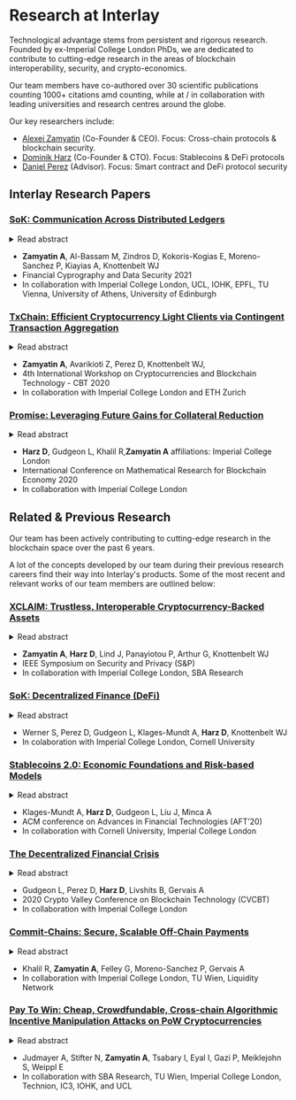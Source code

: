 # Research at Interlay

Technological advantage stems from persistent and rigorous research. 
Founded by ex-Imperial College London PhDs, we are dedicated to contribute to cutting-edge research in the areas of  blockchain interoperability, security, and crypto-economics.


Our team members have co-authored over 30 scientific publications counting 1000+ citations amd counting, while at / in collaboration with leading universities and research centres around the globe. 


Our key researchers include:
- [Alexei Zamyatin](https://scholar.google.com/citations?user=BJDPyu0AAAAJ&hl=en&oi=ao) (Co-Founder & CEO). Focus: Cross-chain protocols & blockchain security.
- [Dominik Harz](https://scholar.google.com/citations?user=s6Km5yQAAAAJ&hl=en&oi=ao) (Co-Founder & CTO). Focus: Stablecoins & DeFi protocols
- [Daniel Perez](https://scholar.google.com/citations?user=W2XsCqwAAAAJ&hl=en&oi=ao) (Advisor). Focus: Smart contract and DeFi protocol security
## Interlay Research Papers

### [SoK: Communication Across Distributed Ledgers](https://eprint.iacr.org/2019/1128.pdf)

<details>
  <summary>Read abstract</summary>
   Since the inception of Bitcoin, a plethora of distributed ledgers differing in design and purpose has been created. While by design, blockchains provide no means to securely communicate with external systems, numerous attempts towards trustless cross-chain communication have been proposed over the years. Today, cross-chain communication (CCC) plays a fundamental role in cryptocurrency exchanges, scalability efforts via sharding, extension of existing systems through sidechains, and bootstrapping of new blockchains. Unfortunately, existing proposals are designed ad-hoc for specific use-cases, making it hard to gain confidence in their correctness and composability.
   
   We provide the first systematic exposition of cross-chain communication protocols. We formalize the underlying research problem and show that CCC is impossible without a trusted third party, contrary to common beliefs in the blockchain community. With this result in mind, we develop a framework to design new and evaluate existing CCC protocols, focusing on the inherent trust assumptions thereof, and derive a classification covering the field of cross-chain communication to date. We conclude by discussing open challenges for CCC research and the implications of interoperability on the security and privacy of blockchains.
</details>

- **Zamyatin A**, Al-Bassam M, Zindros D, Kokoris-Kogias E, Moreno-Sanchez P, Kiayias A, Knottenbelt WJ
- Financial Cyprography and Data Security 2021
- In collaboration with Imperial College London, UCL, IOHK, EPFL, TU Vienna, University of Athens, University of Edinburgh

### [TxChain: Efficient Cryptocurrency Light Clients via Contingent Transaction Aggregation](https://eprint.iacr.org/2020/580.pdf)

<details>
  <summary>Read abstract</summary>
   Cryptocurrency light- or simplified payment verification (SPV) clients allow nodes with limited resources to efficiently verify execution of payments. Instead of downloading the entire blockchain, only block headers and selected transactions are stored. Still, the storage and bandwidth cost, linear in blockchain size, remain non-negligible, especially for smart contracts and mobile devices: as of April 2020, these amount to 50 MB in Bitcoin and 5 GB in Ethereum.
   
   Recently, two improved sublinear light clients were proposed: to validate the blockchain, NIPoPoWs and FlyClient only download a polylogarithmic number of block headers, sampled at random. The actual verification of payments, however, remains costly: for each verified transaction, the corresponding block must too be downloaded. This yields NIPoPoWs and FlyClient only effective under low transaction volumes.
   
   We present TxChain, a novel mechanism to maintain efficiency of light clients even under high transaction volumes. Specifically, we introduce the concept of contingent transaction aggregation, where proving inclusion of a single contingent transaction implicitly proves that n other transactions exist in the blockchain. To verify n payments, TxChain requires a only single transaction in the best (n≤c), and n/c+logc(n) transactions in the worst case (n>c). We deploy TxChain on Bitcoin without consensus changes and implement a soft fork for Ethereum. To demonstrate effectiveness in the cross-chain setting, we implement TxChain as a smart contract on Ethereum to efficiently verify Bitcoin payments.
</details>

- **Zamyatin A**, Avarikioti Z, Perez D, Knottenbelt WJ, 
- 4th International Workshop on Cryptocurrencies and Blockchain Technology - CBT 2020
- In collaboration with Imperial College London and ETH Zurich

### [Promise: Leveraging Future Gains for Collateral Reduction](https://eprint.iacr.org/2020/532.pdf)

<details>
  <summary>Read abstract</summary>
   Collateral employed in cryptoeconomic protocols protects against the misbehavior of economically rational agents, compensating honest users for damages and punishing misbehaving parties. The introduction of collateral, however, carries three disadvantages: (i) requiring agents to lock up a substantial amount of collateral can be an entry barrier, limiting the set of candidates to wealthy agents; (ii) affected agents incur ongoing opportunity costs as the collateral cannot be utilized elsewhere; and (iii) users wishing to interact with an agent on a frequent basis (e.g., with a service provider to facilitate second-layer payments), have to ensure the correctness of each interaction individually instead of subscribing to a service period in which interactions are secured by the underlying collateral.
   
   We present Promise, a subscription mechanism to decrease the initial capital requirements of economically rational service providers in cryptoeconomic protocols. The mechanism leverages future income (such as service fees) prepaid by users to reduce the collateral actively locked up by service providers, while sustaining secure operation of the protocol. Promise is applicable in the context of multiple service providers competing for users. We provide a model for evaluating its effectiveness and argue its security. Demonstrating Promise's applicability, we discuss how Promise can be integrated into a cross-chain interoperability protocol, XCLAIM, and a second-layer scaling protocol, NOCUST. Last, we present an implementation of the protocol on Ethereum showing that all functions of the protocol can be implemented in constant time complexity and Promise only adds USD 0.05 for a setup per user and service provider and USD 0.01 per service delivery during the subscription period.
</details>

- **Harz D**, Gudgeon L, Khalil R,**Zamyatin A**
  affiliations: Imperial College London
- International Conference on Mathematical Research for Blockchain Economy 2020
- In collaboration with Imperial College London

## Related & Previous Research
Our team has been actively contributing to cutting-edge research in the blockchain space over the past 6 years. 

A lot of the concepts developed by our team during their previous research careers find their way into Interlay's products. Some of the most recent and relevant works of our team members are outlined below: 

### [XCLAIM: Trustless, Interoperable Cryptocurrency-Backed Assets](https://eprint.iacr.org/2018/643.pdf)
<details>
  <summary>Read abstract</summary>
Building trustless cross-blockchain trading protocols is challenging. Centralized exchanges thus remain the preferred route to execute transfers across blockchains. However, these services require trust and therefore undermine the very nature of the blockchains on which they operate. To overcome this, several decentralized exchanges have recently emerged which offer support for atomic cross-chain swaps (ACCS). ACCS enable the trustless exchange of cryptocurrencies across blockchains, and are the only known mechanism to do so. However, ACCS suffer significant limitations; they are slow, inefficient and costly, meaning that they are rarely used in practice.

We present XCLAIM: the first generic framework for achieving trustless and efficient cross-chain exchanges using cryptocurrency-backed assets (CbAs). XCLAIM offers protocols for issuing, transferring, swapping and redeeming CbAs securely in a non-interactive manner on existing blockchains. We instantiate XCLAIM between Bitcoin and Ethereum and evaluate our implementation; it costs less than USD 0.50 to issue an arbitrary amount of Bitcoin-backed tokens on Ethereum. We show XCLAIM is not only faster, but also significantly cheaper than atomic cross-chain swaps. Finally, XCLAIM is compatible with the majority of existing blockchains without modification, and enables several novel cryptocurrency applications, such as cross-chain payment channels and efficient multi-party swaps.
</details>

- **Zamyatin A**, **Harz D**, Lind J, Panayiotou P, Arthur G,  Knottenbelt WJ
- IEEE Symposium on Security and Privacy (S&P)
- In collaboration with Imperial College London, SBA Research



### [SoK: Decentralized Finance (DeFi)](https://arxiv.org/abs/2101.08778)

<details>
  <summary>Read abstract</summary>
Decentralized Finance (DeFi), a blockchain powered peer-to-peer financial system, is mushrooming. One and a half years ago the total value locked in DeFi systems was approximately 700m USD, now, as of September 2021, it stands at around 100bn USD. The frenetic evolution of the ecosystem has created challenges in understanding the basic principles of these systems and their security risks. In this Systematization of Knowledge (SoK) we delineate the DeFi ecosystem along the following axes: its primitives, its operational protocol types and its security. We provide a distinction between technical security, which has a healthy literature, and economic security, which is largely unexplored, connecting the latter with new models and thereby synthesizing insights from computer science, economics and finance. Finally, we outline the open research challenges in the ecosystem across these security types.
</details>

- Werner S, Perez D, Gudgeon L, Klages-Mundt A, **Harz D**, Knottenbelt WJ
- In colaboration with Imperial College London, Cornell University

### [Stablecoins 2.0: Economic Foundations and Risk-based Models](https://arxiv.org/pdf/2006.12388.pdf)
<details>
  <summary>Read abstract</summary>
Stablecoins are one of the most widely capitalized type of cryptocurrency. However, their risks vary significantly according to their design and are often poorly understood. We seek to provide a sound foundation for stablecoin theory, with a risk-based functional characterization of the economic structure of stablecoins. First, we match existing economic models to the disparate set of custodial systems. Next, we characterize the unique risks that emerge in non-custodial stablecoins and develop a model framework that unifies existing models from economics and computer science. We further discuss how this modeling framework is applicable to a wide array of cryptoeconomic systems, including cross-chain protocols, collateralized lending, and decentralized exchanges. These unique risks yield unanswered research questions that will form the crux of research in decentralized finance going forward.
</details>

- Klages-Mundt A, **Harz D**, Gudgeon L, Liu J, Minca A
- ACM conference on Advances in Financial Technologies (AFT’20) 
- In collaboration with Cornell University, Imperial College London


### [The Decentralized Financial Crisis](https://arxiv.org/pdf/2002.08099.pdf)
<details>
  <summary>Read abstract</summary>
The Global Financial Crisis of 2008, caused by the accumulation of excessive financial risk, inspired Satoshi Nakamoto to create Bitcoin. Now, more than ten years later, Decentralized Finance (DeFi), a peer-to-peer financial paradigm which leverages blockchain-based smart contracts to ensure its integrity and security, contains over 702m USD of capital as of April 15th, 2020. As this ecosystem develops, it is at risk of the very sort of financial meltdown it is supposed to be preventing. In this paper we explore how design weaknesses and price fluctuations in DeFi protocols could lead to a DeFi crisis. We focus on DeFi lending protocols as they currently constitute most of the DeFi ecosystem with a 76% market share by capital as of April 15th, 2020.
First, we demonstrate the feasibility of attacking Maker's governance design to take full control of the protocol, the largest DeFi protocol by market share, which would have allowed the theft of 0.5bn USD of collateral and the minting of an unlimited supply of DAI tokens. In doing so, we present a novel strategy utilizing so-called flash loans that would have in principle allowed the execution of the governance attack in just two transactions and without the need to lock any assets. Approximately two weeks after we disclosed the attack details, Maker modified the governance parameters mitigating the attack vectors. Second, we turn to a central component of financial risk in DeFi lending protocols. Inspired by stress-testing as performed by central banks, we develop a stress-testing framework for a stylized DeFi lending protocol, focusing our attention on the impact of a drying-up of liquidity on protocol solvency. Based on our parameters, we find that with sufficiently illiquidity a lending protocol with a total debt of 400m USD could become undercollateralized within 19 days.
</details>

- Gudgeon L, Perez D, **Harz D**, Livshits B, Gervais A
- 2020 Crypto Valley Conference on Blockchain Technology (CVCBT)
- In collaboration with Imperial College London

### [Commit-Chains: Secure, Scalable Off-Chain Payments](https://eprint.iacr.org/2018/642.pdf)
<details>
  <summary>Read abstract</summary>
Current permissionless blockchains suffer from scalability limitations. To scale without changing the underlying blockchain, one avenue is to lock funds into blockchain smart-contracts (collateral) and enact transactions outside, or off- the blockchain, via accountable peer-to-peer messages. Disputes among peers are resolved with appropriate collateral redistribution on the blockchain. In this work we lay the foundations for commit-chains, a novel off-chain scaling solution for existing blockchains where an untrusted and non-custodial operator commits the state of its user account balances via constant-sized, periodic checkpoints. Users dispute operator misbehavior via a smart contract. The commit-chain paradigm enables for the first time that off-chain users can receive payments while being offline. Moreover, locked funds can be managed efficiently at constant communication costs, alleviating collateral fragmentation.

We instantiate two account-based commit-chain constructions: NOCUST, based on a cost-effective challenge-response dispute mechanism; and NOCUST-ZKP, which provides provably correct operation via zkSNARKs. These constructions offer a trade-off between correctness, verification, and efficiency while both are practical and ensure key properties such as balance safety; that is, no honest user loses coins. We implemented both constructions on a smart contract enabled blockchain. Our evaluation demonstrates that NOCUST's operational costs in terms of computation and communication scale logarithmically in the number of users and transactions, and allow very efficient lightweight clients (a user involved in e.g. 100 daily transactions only needs to store a constant 46 kb of data, allowing secure payments even on mobile devices). NOCUST is operational in production since March 2019.
</details>

- Khalil R, **Zamyatin A**, Felley G, Moreno-Sanchez P, Gervais A
- In collaboration with Imperial College London, TU Wien, Liquidity Network

### [Pay To Win: Cheap, Crowdfundable, Cross-chain Algorithmic Incentive Manipulation Attacks on PoW Cryptocurrencies](https://eprint.iacr.org/2019/775.pdf)
<details>
  <summary>Read abstract</summary>
In this paper we extend the attack landscape of bribing attacks on cryptocurrencies by presenting a new method, which we call Pay-To-Win (P2W). To the best of our knowledge, it is the first approach capable of facilitating double-spend collusion across different blockchains. Moreover, our technique can also be used to specifically incentivize transaction exclusion or (re)ordering. For our construction we rely on smart contracts to render the payment and receipt of bribes trustless for the briber as well as the bribee. Attacks using our approach are operated and financed out-of-band i.e., on a funding cryptocurrency, while the consequences are induced in a different target cryptocurrency. Hereby, the main requirement is that smart contracts on the funding cryptocurrency are able to verify consensus rules of the target. For a concrete instantiation of our P2W method, we choose Bitcoin as a target and Ethereum as a funding cryptocurrency. Our P2W method is designed in a way that reimburses collaborators even in the case of an unsuccessful attack. Interestingly, this actually renders our approach approximately one order of magnitude cheaper than comparable bribing techniques (e.g., the whale attack). We demonstrate the technical feasibility of P2W attacks through publishing all relevant artifacts of this paper, ranging from calculations of success probabilities to a fully functional proof-of-concept implementation, consisting of an Ethereum smart contract and a Python client.
</details>

- Judmayer A, Stifter N, **Zamyatin A**, Tsabary I, Eyal I, Gazi P, Meiklejohn S, Weippl E
- In collaboration with SBA Research, TU Wien, Imperial College London, Technion, IC3, IOHK, and UCL